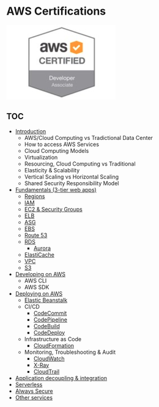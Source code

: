 # AWS Certifications

![developer associate](./badges/developer.png)

## TOC

* [Introduction](./introduction)
	* AWS/Cloud Computing vs Tradictional Data Center
	* How to access AWS Services
	* Cloud Computing Models
	* Virtualization
	* Resourcing, Cloud Computing vs Traditional
	* Elasticity & Scalability
	* Vertical Scaling vs Horizontal Scaling
	* Shared Security Responsibility Model
* [Fundamentals (3-tier web apps)](./fundamentals)
	* [Regions](./fundamentals/regions)
	* [IAM](./fundamentals/IAM)
	* [EC2 & Security Groups](./fundamentals/EC2)
	* [ELB](./fundamentals/ELB)
	* [ASG](./fundamentals/ASG)
	* [EBS](./fundamentals/EBS)
	* [Route 53](./fundamentals/Route53)
	* [RDS](./fundamentals/RDS)
		* [Aurora](./fundamentals/RSD/Aurora)
	* [ElastiCache](./fundamentals/ElastiCache)
	* [VPC](./fundamentals/VPC)
	* [S3](./fundamentals/S3)
* [Developing on AWS](./developing)
	* AWS CLI
	* AWS SDK
* [Deploying on AWS](./deploying)
	* [Elastic Beanstalk](./deploying/beanstalk)
	* CI/CD
		* [CodeCommit](./deployment/codecommit)
		* [CodePipeline](./deployment/codepipeline)
		* [CodeBuild](./deployment/codebuild)
		* [CodeDeploy](./deployment/codedeploy)
	* Infrastructure as Code
		* [CloudFormation](./deployment/cloudformation)
	* Monitoring, Troubleshooting & Audit
		* [CloudWatch](./deployment/cloudwatch)
		* [X-Ray](./deployment/xray)
		* [CloudTrail](./deployment/cloudtrail)
* [Application decoupling & integration](./integration)
* [Serverless](./serverless)
* [Always Secure](./security)
* [Other services](./other-services)